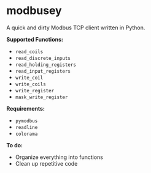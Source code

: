 # modbusey
A quick and dirty Modbus TCP client written in Python.

**Supported Functions:**
- `read_coils`
- `read_discrete_inputs`
- `read_holding_registers`
- `read_input_registers`
- `write_coil`
- `write_coils`
- `write_register`
- `mask_write_register`

**Requirements:**
- `pymodbus`
- `readline`
- `colorama`

**To do:**
- Organize everything into functions
- Clean up repetitive code
